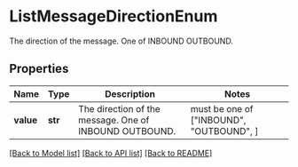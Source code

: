# ListMessageDirectionEnum

The direction of the message. One of INBOUND OUTBOUND.

## Properties
Name | Type | Description | Notes
------------ | ------------- | ------------- | -------------
**value** | **str** | The direction of the message. One of INBOUND OUTBOUND. |  must be one of ["INBOUND", "OUTBOUND", ]

[[Back to Model list]](../README.md#documentation-for-models) [[Back to API list]](../README.md#documentation-for-api-endpoints) [[Back to README]](../README.md)


